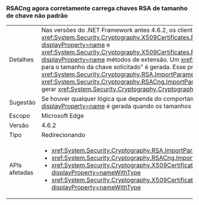 ### <a name="rsacng-now-correctly-loads-rsa-keys-of-non-standard-key-size"></a>RSACng agora corretamente carrega chaves RSA de tamanho de chave não padrão

|   |   |
|---|---|
|Detalhes|Nas versões do .NET Framework antes 4.6.2, os clientes com tamanhos de chave não padrão para certificados RSA conseguem acessar essas chaves por meio de <xref:System.Security.Cryptography.X509Certificates.RSACertificateExtensions.GetRSAPublicKey(System.Security.Cryptography.X509Certificates.X509Certificate2)?displayProperty=name> e <xref:System.Security.Cryptography.X509Certificates.RSACertificateExtensions.GetRSAPrivateKey(System.Security.Cryptography.X509Certificates.X509Certificate2)?displayProperty=name> métodos de extensão.  Um <xref:System.Security.Cryptography.CryptographicException?displayProperty=name> com a mensagem &quot;não há suporte para o tamanho da chave solicitado&quot; é gerada. Esse problema foi corrigido no .NET Framework 4.6.2. Da mesma forma, <xref:System.Security.Cryptography.RSA.ImportParameters(System.Security.Cryptography.RSAParameters)> e <xref:System.Security.Cryptography.RSACng.ImportParameters(System.Security.Cryptography.RSAParameters)> agora funciona com tamanhos de chave não padrão sem gerar <xref:System.Security.Cryptography.CryptographicException?displayProperty=name>s.|
|Sugestão|Se houver qualquer lógica que dependa do comportamento anterior de tratamento de exceção onde um <xref:System.Security.Cryptography.CryptographicException?displayProperty=name> é gerada quando os tamanhos de chave não padrão forem usados, considere remover a lógica.|
|Escopo|Microsoft Edge|
|Versão|4.6.2|
|Tipo|Redirecionando|
|APIs afetadas|<ul><li><xref:System.Security.Cryptography.RSA.ImportParameters(System.Security.Cryptography.RSAParameters)?displayProperty=nameWithType></li><li><xref:System.Security.Cryptography.RSACng.ImportParameters(System.Security.Cryptography.RSAParameters)?displayProperty=nameWithType></li><li><xref:System.Security.Cryptography.X509Certificates.RSACertificateExtensions.GetRSAPrivateKey(System.Security.Cryptography.X509Certificates.X509Certificate2)?displayProperty=nameWithType></li><li><xref:System.Security.Cryptography.X509Certificates.RSACertificateExtensions.GetRSAPublicKey(System.Security.Cryptography.X509Certificates.X509Certificate2)?displayProperty=nameWithType></li></ul>|

